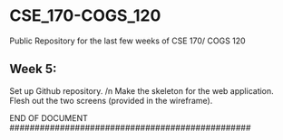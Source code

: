 # CSE_170-COGS_120
Public Repository for the last few weeks of CSE 170/ COGS 120

## Week 5:
  Set up Github repository. /n
  Make the skeleton for the web application. 
  Flesh out the two screens (provided in the wireframe).
  
  
  END OF DOCUMENT
  ################################################
